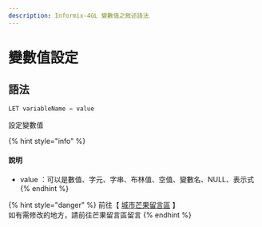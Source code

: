 ```yaml
---
description: Informix-4GL 變數值之敘述語法
---
```


# 變數值設定

## 語法

```objectivec
LET variableName = value
```

設定變數值

{% hint style="info" %}
#### 說明

* value ：可以是數值、字元、字串、布林值、空值、變數名、NULL、表示式
{% endhint %}

{% hint style="danger" %}
前往【 [城市芒果留言區](https://give0714.pixnet.net/blog/post/45996817-informix-4gl-%E8%AE%8A%E6%95%B8%E5%80%BC%E8%A8%AD%E5%AE%9A) 】\
如有需修改的地方，請前往芒果留言區留言
{% endhint %}
